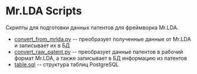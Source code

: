 Mr.LDA Scripts
=======
Скрипты для подготовки данных патентов для фреймворка Mr.LDA.
* [convert_from_mrlda.py](convert_from_mrlda.py) -- преобразует полученные данные от Mr.LDA и записывает их в БД
* [convert_raw_patent.py](convert_raw_patent.py) -- преобразует данные патентов в рабочий формат Mr.LDA, а также записывает в БД информацию из патентов
* [table.sql](table.sql) -- структура таблиц PostgreSQL
